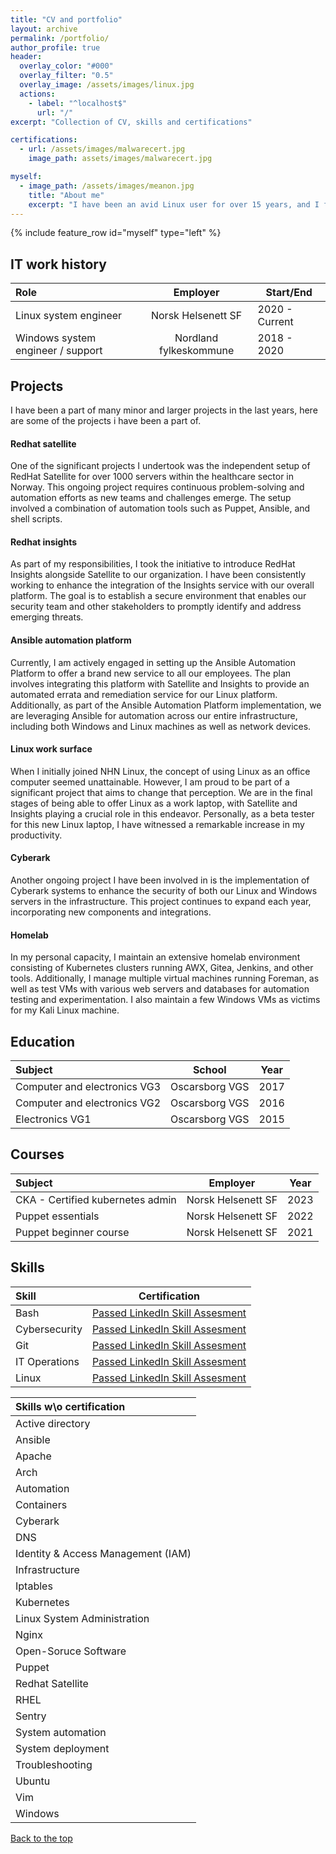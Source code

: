 ```yaml
---
title: "CV and portfolio"
layout: archive
permalink: /portfolio/
author_profile: true
header:
  overlay_color: "#000"
  overlay_filter: "0.5"
  overlay_image: /assets/images/linux.jpg
  actions:
    - label: "^localhost$"
      url: "/"
excerpt: "Collection of CV, skills and certifications"

certifications:
  - url: /assets/images/malwarecert.jpg
    image_path: assets/images/malwarecert.jpg

myself:
  - image_path: /assets/images/meanon.jpg
    title: "About me"
    excerpt: "I have been an avid Linux user for over 15 years, and I find great joy in optimizing systems, whether it's my personal work laptop or automating multiple servers using cutting-edge technologies. Recently, I have turned my passion and hobby into my profession, and although my work experience may appear limited, I assure you that it doesn't reflect my true capabilities. I consider myself someone who thinks outside the box when it comes to efficient Linux workflows, and I thrive in the terminal environment."
---
```


{% include feature_row id="myself" type="left" %}

## IT work history

|                Role                |        Employer        |    Start/End    |
| :--------------------------------- | :--------------------: | ----------------|
| Linux system engineer              |   Norsk Helsenett SF   | 2020 - Current  |
| Windows system engineer / support  | Nordland fylkeskommune | 2018 - 2020     |

## Projects
I have been a part of many minor and larger projects in the last years, here are some of the projects i have been a part of.
#### Redhat satellite
One of the significant projects I undertook was the independent setup of RedHat Satellite for over 1000 servers within the healthcare sector in Norway. This ongoing project requires continuous problem-solving and automation efforts as new teams and challenges emerge. The setup involved a combination of automation tools such as Puppet, Ansible, and shell scripts.
#### Redhat insights
As part of my responsibilities, I took the initiative to introduce RedHat Insights alongside Satellite to our organization. I have been consistently working to enhance the integration of the Insights service with our overall platform. The goal is to establish a secure environment that enables our security team and other stakeholders to promptly identify and address emerging threats.
#### Ansible automation platform
Currently, I am actively engaged in setting up the Ansible Automation Platform to offer a brand new service to all our employees. The plan involves integrating this platform with Satellite and Insights to provide an automated errata and remediation service for our Linux platform. Additionally, as part of the Ansible Automation Platform implementation, we are leveraging Ansible for automation across our entire infrastructure, including both Windows and Linux machines as well as network devices.
#### Linux work surface
When I initially joined NHN Linux, the concept of using Linux as an office computer seemed unattainable. However, I am proud to be part of a significant project that aims to change that perception. We are in the final stages of being able to offer Linux as a work laptop, with Satellite and Insights playing a crucial role in this endeavor. Personally, as a beta tester for this new Linux laptop, I have witnessed a remarkable increase in my productivity.
#### Cyberark
Another ongoing project I have been involved in is the implementation of Cyberark systems to enhance the security of both our Linux and Windows servers in the infrastructure. This project continues to expand each year, incorporating new components and integrations.
#### Homelab
In my personal capacity, I maintain an extensive homelab environment consisting of Kubernetes clusters running AWX, Gitea, Jenkins, and other tools. Additionally, I manage multiple virtual machines running Foreman, as well as test VMs with various web servers and databases for automation testing and experimentation. I also maintain a few Windows VMs as victims for my Kali Linux machine.

## Education
| Subject                           | School                 |      Year      |
| :-------------------------------- | :--------------------: | -------------- |
| Computer and electronics VG3      |   Oscarsborg VGS       |      2017      |
| Computer and electronics VG2      |   Oscarsborg VGS       |      2016      |
| Electronics VG1                   |   Oscarsborg VGS       |      2015      |


## Courses
| Subject                           | Employer               |      Year      |
| :-------------------------------- | :--------------------: | -------------- |
| CKA - Certified kubernetes admin  |   Norsk Helsenett SF   |      2023      |
| Puppet essentials                 |   Norsk Helsenett SF   |      2022      |
| Puppet beginner course            |   Norsk Helsenett SF   |      2021      |


## Skills

| Skill         |                       Certification                       |
| :------------ | :-------------------------------------------------------: |
| Bash          | [Passed LinkedIn Skill Assesment](https://bit.ly/3yLLHGt) |
| Cybersecurity | [Passed LinkedIn Skill Assesment](https://bit.ly/3EMooAf) |
| Git           | [Passed LinkedIn Skill Assesment](https://bit.ly/3CZ2A2W) |
| IT Operations | [Passed LinkedIn Skill Assesment](https://bit.ly/3EHKtQx) |
| Linux         | [Passed LinkedIn Skill Assesment](https://bit.ly/3CF8Co0) |

| Skills w\o certification           |
| :--------------------------------- |
| Active directory                   |
| Ansible                            |
| Apache                             |
| Arch                               |
| Automation                         |
| Containers                         |
| Cyberark                           |
| DNS                                |
| Identity & Access Management (IAM) |
| Infrastructure                     |
| Iptables                           |
| Kubernetes                         |
| Linux System Administration        |
| Nginx                              |
| Open-Soruce Software               |
| Puppet                             |
| Redhat Satellite                   |
| RHEL                               |
| Sentry                             |
| System automation                  |
| System deployment                  |
| Troubleshooting                    |
| Ubuntu                             |
| Vim                                |
| Windows                            |

<a href="#" class="btn btn--primary">Back to the top</a>
